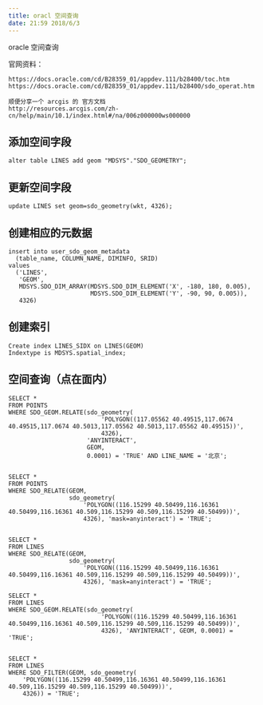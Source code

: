 ```yaml
---
title: oracl 空间查询
date: 21:59 2018/6/3
---
```


oracle 空间查询

官网资料：

    https://docs.oracle.com/cd/B28359_01/appdev.111/b28400/toc.htm
    https://docs.oracle.com/cd/B28359_01/appdev.111/b28400/sdo_operat.htm
    
    顺便分享一个 arcgis 的 官方文档
    http://resources.arcgis.com/zh-cn/help/main/10.1/index.html#/na/006z000000ws000000



添加空间字段
-- 

    alter table LINES add geom "MDSYS"."SDO_GEOMETRY";

更新空间字段
-- 
    
    update LINES set geom=sdo_geometry(wkt, 4326);

创建相应的元数据
---
    
    insert into user_sdo_geom_metadata
      (table_name, COLUMN_NAME, DIMINFO, SRID)
    values
      ('LINES',
       'GEOM',
       MDSYS.SDO_DIM_ARRAY(MDSYS.SDO_DIM_ELEMENT('X', -180, 180, 0.005),
                           MDSYS.SDO_DIM_ELEMENT('Y', -90, 90, 0.005)),
       4326)

创建索引
--
    Create index LINES_SIDX on LINES(GEOM)
    Indextype is MDSYS.spatial_index;



空间查询（点在面内）
---
    
    SELECT *
    FROM POINTS
    WHERE SDO_GEOM.RELATE(sdo_geometry(
                              'POLYGON((117.05562 40.49515,117.0674 40.49515,117.0674 40.5013,117.05562 40.5013,117.05562 40.49515))',
                              4326),
                          'ANYINTERACT',
                          GEOM,
                          0.0001) = 'TRUE' AND LINE_NAME = '北京';
    
    
    SELECT *
    FROM POINTS
    WHERE SDO_RELATE(GEOM,
                     sdo_geometry(
                         'POLYGON((116.15299 40.50499,116.16361 40.50499,116.16361 40.509,116.15299 40.509,116.15299 40.50499))',
                         4326), 'mask=anyinteract') = 'TRUE';
    
    
    SELECT *
    FROM LINES
    WHERE SDO_RELATE(GEOM,
                     sdo_geometry(
                         'POLYGON((116.15299 40.50499,116.16361 40.50499,116.16361 40.509,116.15299 40.509,116.15299 40.50499))',
                         4326), 'mask=anyinteract') = 'TRUE';
    
    SELECT *
    FROM LINES
    WHERE SDO_GEOM.RELATE(sdo_geometry(
                              'POLYGON((116.15299 40.50499,116.16361 40.50499,116.16361 40.509,116.15299 40.509,116.15299 40.50499))',
                              4326), 'ANYINTERACT', GEOM, 0.0001) = 'TRUE';
    
    
    SELECT *
    FROM LINES
    WHERE SDO_FILTER(GEOM, sdo_geometry(
        'POLYGON((116.15299 40.50499,116.16361 40.50499,116.16361 40.509,116.15299 40.509,116.15299 40.50499))',
        4326)) = 'TRUE';


